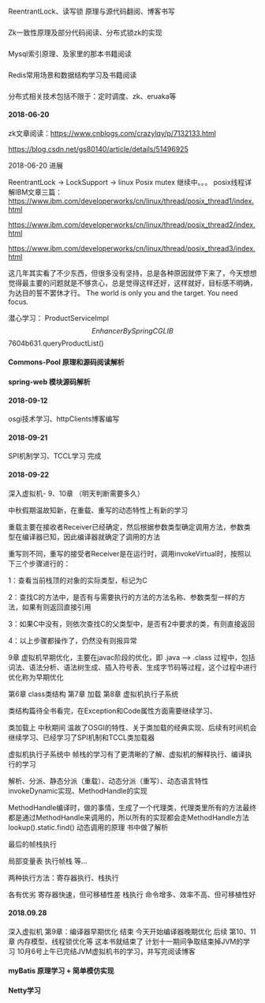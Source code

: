 ###
ReentrantLock、读写锁 原理与源代码翻阅、博客书写
###
Zk一致性原理及部分代码阅读、分布式锁zk的实现
###
Mysql索引原理、及家里的那本书籍阅读
###
Redis常用场景和数据结构学习及书籍阅读
###
分布式相关技术包括不限于：定时调度、zk、eruaka等

#### 2018-06-20
zk文章阅读：https://www.cnblogs.com/crazylqy/p/7132133.html

https://blog.csdn.net/gs80140/article/details/51496925

2018-06-20 进展

ReentrantLock -> LockSupport -> linux Posix mutex 继续中。。。
posix线程详解IBM文章三篇：
https://www.ibm.com/developerworks/cn/linux/thread/posix_thread1/index.html

https://www.ibm.com/developerworks/cn/linux/thread/posix_thread2/index.html

https://www.ibm.com/developerworks/cn/linux/thread/posix_thread3/index.html

这几年其实看了不少东西，但很多没有坚持，总是各种原因就停下来了，今天想想觉得最主要的问题就是不够贪心，总是觉得这样还好，这样就好，目标感不明确，为达目的誓不罢休才行。
The world is only you and the target. You need focus.

潜心学习：
ProductServiceImpl$$EnhancerBySpringCGLIB$$7604b631.queryProductList(<generated>)

#### Commons-Pool 原理和源码阅读解析
#### spring-web 模块源码解析

#### 2018-09-12
osgi技术学习、httpClients博客编写

#### 2018-09-21
SPI机制学习、TCCL学习 完成

#### 2018-09-22
深入虚拟机- 9、10章 （明天判断需要多久）

中秋假期温故知新，在重载、重写的动态特性上有新的学习

重载主要在接收者Receiver已经确定，然后根据参数类型确定调用方法，参数类型在编译器已知，因此编译器就确定了调用的方法

重写则不同，重写的接受者Receiver是在运行时，调用invokeVirtual时，按照以下三个步骤进行的：

1：查看当前栈顶的对象的实际类型，标记为C

2：查找C的方法中，是否有与需要执行的方法的方法名称、参数类型一样的方法，如果有则返回直接引用

3：如果C中没有，则依次查找C的父类型中，是否有2中要求的类，有则直接返回

4：以上步骤都操作了，仍然没有则报异常

9章
虚拟机早期优化，主要在javac阶段的优化，即 .java --> .class 过程中，包括 词法、语法分析、语法树生成、插入符号表、生成字节码等过程，这个过程中进行优化称为早期优化

第6章 class类结构 第7章 加载 第8章 虚拟机执行子系统

类结构篇待全书看完，在Exception和Code属性方面需要继续学习、

类加载上 中秋期间 温故了OSGI的特性、关于类加载的经典实现、后续有时间机会继续学习、已经学习了SPI机制和TCCL类加载器

虚拟机执行子系统中 帧栈的学习有了更清晰的了解、虚拟机的解释执行、编译执行的学习

解析、分派、静态分派（重载）、动态分派（重写）、动态语言特性invokeDynamic实现、MethodHandle的实现

MethodHandle编译时，做的事情，生成了一个代理类，代理类里所有的方法最终都是通过MethodHandle来调用的，所以所有的实现都会走MethodHandle方法
lookup().static.find() 动态调用的原理 书中做了解析

最后的帧栈执行

局部变量表
执行帧栈
等...

两种执行方法：寄存器执行、栈执行

各有优劣 寄存器快速，但可移植性差
栈执行 命令增多、效率不高、但可移植性好

#### 2018.09.28 
深入虚拟机 第9章：编译器早期优化 结束 今天开始编译器晚期优化 
后续 第10、11章 内存模型、线程锁优化等 这本书就结束了 计划十一期间争取结束掉JVM的学习
10月6号上午已完结JVM虚拟机书的学习，并写完阅读博客

#### myBatis 原理学习 + 简单模仿实现

#### Netty学习
